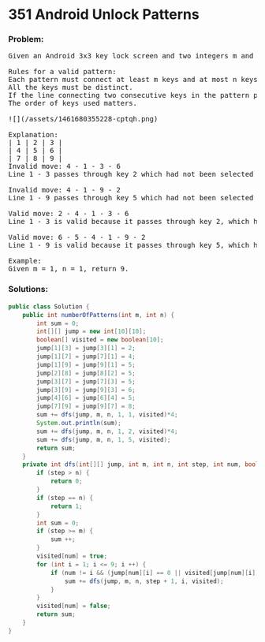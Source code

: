 # 351 Android Unlock Patterns

### Problem:

<pre>
Given an Android 3x3 key lock screen and two integers m and n, where 1 ≤ m ≤ n ≤ 9, count the total number of unlock patterns of the Android lock screen, which consist of minimum of m keys and maximum n keys.

Rules for a valid pattern:
Each pattern must connect at least m keys and at most n keys.
All the keys must be distinct.
If the line connecting two consecutive keys in the pattern passes through any other keys, the other keys must have previously selected in the pattern. No jumps through non selected key is allowed.
The order of keys used matters.

![](/assets/1461680355228-cptqh.png)

Explanation:
| 1 | 2 | 3 |
| 4 | 5 | 6 |
| 7 | 8 | 9 |
Invalid move: 4 - 1 - 3 - 6 
Line 1 - 3 passes through key 2 which had not been selected in the pattern.

Invalid move: 4 - 1 - 9 - 2
Line 1 - 9 passes through key 5 which had not been selected in the pattern.

Valid move: 2 - 4 - 1 - 3 - 6
Line 1 - 3 is valid because it passes through key 2, which had been selected in the pattern

Valid move: 6 - 5 - 4 - 1 - 9 - 2
Line 1 - 9 is valid because it passes through key 5, which had been selected in the pattern.

Example:
Given m = 1, n = 1, return 9.
</pre>


### Solutions:

```java
public class Solution {
    public int numberOfPatterns(int m, int n) {
        int sum = 0;
        int[][] jump = new int[10][10];
        boolean[] visited = new boolean[10];
        jump[1][3] = jump[3][1] = 2;
        jump[1][7] = jump[7][1] = 4;
        jump[1][9] = jump[9][1] = 5;
        jump[2][8] = jump[8][2] = 5;
        jump[3][7] = jump[7][3] = 5;
        jump[3][9] = jump[9][3] = 6;
        jump[4][6] = jump[6][4] = 5;
        jump[7][9] = jump[9][7] = 8;
        sum += dfs(jump, m, n, 1, 1, visited)*4;
        System.out.println(sum);
        sum += dfs(jump, m, n, 1, 2, visited)*4;
        sum += dfs(jump, m, n, 1, 5, visited);
        return sum;
    }
    private int dfs(int[][] jump, int m, int n, int step, int num, boolean[] visited) {
        if (step > n) {
            return 0;
        }
        if (step == n) {
            return 1;
        }
        int sum = 0;
        if (step >= m) {
            sum ++;
        }
        visited[num] = true;
        for (int i = 1; i <= 9; i ++) {
            if (num != i && (jump[num][i] == 0 || visited[jump[num][i]] == true) && visited[i] == false) {
                sum += dfs(jump, m, n, step + 1, i, visited);
            }
        }
        visited[num] = false;
        return sum;
    }
}
```